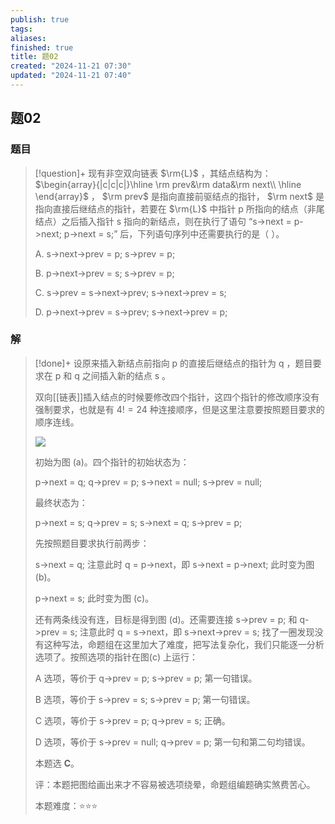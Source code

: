 ```yaml
---
publish: true
tags: 
aliases: 
finished: true
title: 题02
created: "2024-11-21 07:30"
updated: "2024-11-21 07:40"
---
```

## 题02
### 题目
> [!question]+
> 现有非空双向链表 $\rm{L}$ ，其结点结构为： $\begin{array}{|c|c|c|}\hline \rm prev&\rm data&\rm next\\ \hline \end{array}$ ， $\rm prev$ 是指向直接前驱结点的指针， $\rm next$ 是指向直接后继结点的指针，若要在 $\rm{L}$ 中指针 p 所指向的结点（非尾结点）之后插入指针 s 指向的新结点，则在执行了语句 “s->next = p->next; p->next = s;” 后，下列语句序列中还需要执行的是（ ）。
> 
> A. s->next->prev = p; s->prev = p;
> 
> B. p->next->prev = s; s->prev = p;
> 
> C. s->prev = s->next->prev; s->next->prev = s;
> 
> D. p->next->prev = s->prev; s->next->prev = p;
### 解
> [!done]+
> 设原来插入新结点前指向 p 的直接后继结点的指针为 q ，题目要求在 p 和 q 之间插入新的结点 s 。
> 
> 双向[[链表]]插入结点的时候要修改四个指针，这四个指针的修改顺序没有强制要求，也就是有 $4!=24$ 种连接顺序，但是这里注意要按照题目要求的顺序连线。
> 
> ![](https://pica.zhimg.com/v2-52049ec5cfdbec9622ce55eb57488c2a_r.jpg)
> 
> 初始为图 (a)。四个指针的初始状态为：
> 
> p->next = q; q->prev = p; s->next = null; s->prev = null;
> 
> 最终状态为：
> 
> p->next = s; q->prev = s; s->next = q; s->prev = p;
> 
> 先按照题目要求执行前两步：
> 
> s->next = q; 注意此时 q = p->next，即 s->next = p->next; 此时变为图 (b)。
> 
> p->next = s; 此时变为图 (c)。
> 
> 还有两条线没有连，目标是得到图 (d)。还需要连接 s->prev = p; 和 q->prev = s; 注意此时 q = s->next，即 s->next->prev = s; 找了一圈发现没有这种写法，命题组在这里加大了难度，把写法复杂化，我们只能逐一分析选项了。按照选项的指针在图(c) 上运行：
> 
> A 选项，等价于 q->prev = p; s->prev = p; 第一句错误。
> 
> B 选项，等价于 s->prev = s; s->prev = p; 第一句错误。
> 
> C 选项，等价于 s->prev = p; q->prev = s; 正确。
> 
> D 选项，等价于 s->prev = null; q->prev = p; 第一句和第二句均错误。
> 
> 本题选 **C**。
> 
> 评：本题把图给画出来才不容易被选项绕晕，命题组编题确实煞费苦心。
> 
> 本题难度：⭐️⭐️⭐️